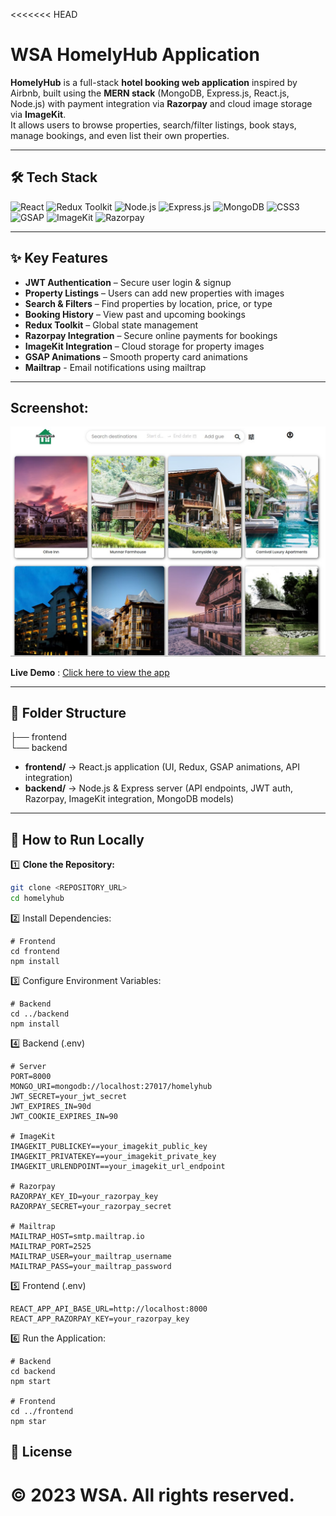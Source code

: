 <<<<<<< HEAD
# WSA HomelyHub Application

**HomelyHub** is a full-stack **hotel booking web application** inspired by Airbnb, built using the **MERN stack** (MongoDB, Express.js, React.js, Node.js) with payment integration via **Razorpay** and cloud image storage via **ImageKit**.  
It allows users to browse properties, search/filter listings, book stays, manage bookings, and even list their own properties.

---

## 🛠️ Tech Stack

<p align="left">
  <img src="https://cdn.worldvectorlogo.com/logos/react-2.svg" alt="React" height="40"/>
  <img src="https://cdn.worldvectorlogo.com/logos/redux.svg" alt="Redux Toolkit" height="40"/>
  <img src="https://cdn.worldvectorlogo.com/logos/nodejs-icon.svg" alt="Node.js" height="40"/>
  <img src="https://cdn.worldvectorlogo.com/logos/express-109.svg" alt="Express.js" height="40"/>
  <img src="https://cdn.worldvectorlogo.com/logos/mongodb-icon-1.svg" alt="MongoDB" height="40"/>
  <img src="https://cdn.worldvectorlogo.com/logos/css-3.svg" alt="CSS3" height="40"/>
  <img src="https://cdn.worldvectorlogo.com/logos/gsap-greensock.svg" alt="GSAP" height="50"/>
  <img src="https://cdn.brandfetch.io/id8c1BII23/theme/dark/logo.svg?c=1dxbfHSJFAPEGdCLU4o5B" alt="ImageKit" height="20"/>
  <img src="https://cdn.worldvectorlogo.com/logos/razorpay.svg" alt="Razorpay" width="90" height="90"/>
</p>

---

## ✨ Key Features

- **JWT Authentication** – Secure user login & signup
- **Property Listings** – Users can add new properties with images
- **Search & Filters** – Find properties by location, price, or type
- **Booking History** – View past and upcoming bookings
- **Redux Toolkit** – Global state management
- **Razorpay Integration** – Secure online payments for bookings
- **ImageKit Integration** – Cloud storage for property images
- **GSAP Animations** – Smooth property card animations
- **Mailtrap** - Email notifications using mailtrap

---
## Screenshot:
![App Screenshot](frontend/public/readme/wsa-homelyhub-app-screenshot.jpg)

 **Live Demo** : [Click here to view the app](https://wsa-homelyhub-app.netlify.app/)


---
## 📁 Folder Structure
├── frontend<br>
└── backend

- **frontend/** → React.js application (UI, Redux, GSAP animations, API integration)  
- **backend/** → Node.js & Express server (API endpoints, JWT auth, Razorpay, ImageKit integration, MongoDB models)  

---

## 📌 How to Run Locally

1️⃣ **Clone the Repository:**
```bash
git clone <REPOSITORY_URL>
cd homelyhub
```
2️⃣ Install Dependencies:
```
# Frontend
cd frontend
npm install
```
3️⃣ Configure Environment Variables:
```
# Backend
cd ../backend
npm install
```
4️⃣ Backend (.env)
```
# Server
PORT=8000
MONGO_URI=mongodb://localhost:27017/homelyhub
JWT_SECRET=your_jwt_secret
JWT_EXPIRES_IN=90d
JWT_COOKIE_EXPIRES_IN=90

# ImageKit
IMAGEKIT_PUBLICKEY==your_imagekit_public_key
IMAGEKIT_PRIVATEKEY==your_imagekit_private_key
IMAGEKIT_URLENDPOINT==your_imagekit_url_endpoint

# Razorpay
RAZORPAY_KEY_ID=your_razorpay_key
RAZORPAY_SECRET=your_razorpay_secret

# Mailtrap
MAILTRAP_HOST=smtp.mailtrap.io
MAILTRAP_PORT=2525
MAILTRAP_USER=your_mailtrap_username
MAILTRAP_PASS=your_mailtrap_password
```
5️⃣ Frontend (.env)
```
REACT_APP_API_BASE_URL=http://localhost:8000
REACT_APP_RAZORPAY_KEY=your_razorpay_key
```
6️⃣ Run the Application:
```
# Backend
cd backend
npm start

# Frontend
cd ../frontend
npm star
```
## 📄 License
© 2023 WSA. All rights reserved.
=======

